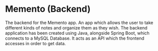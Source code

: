 # Memento (Backend)

The backend for the Memento app. An app which allows the user to take different kinds of notes and organize them as they wish.
The backend application has been created using Java, alongside Spring Boot, which connects to a MySQL Database. It acts as an API which the frontend accesses in order to get data.

